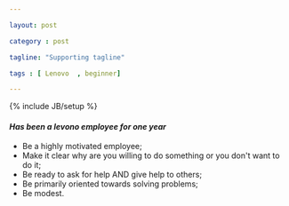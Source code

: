 ```yaml
---

layout: post

category : post

tagline: "Supporting tagline"

tags : [ Lenovo  , beginner]

---
```


{% include JB/setup %}


#### *Has been a levono employee for one year*

+ Be a highly motivated employee;
+ Make it clear why are you willing to do something or you don't want to do it;
+ Be ready to ask for help AND give help to others;
+ Be primarily oriented towards solving problems;
+ Be modest.
